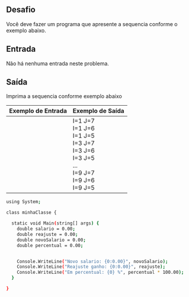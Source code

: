 ## Desafio

Você deve fazer um programa que apresente a sequencia conforme o exemplo abaixo.

## Entrada

Não há nenhuma entrada neste problema.

## Saída

Imprima a sequencia conforme exemplo abaixo

| Exemplo de Entrada | Exemplo de Saída|
| ---|--- |
|  | I=1 J=7<br />I=1 J=6<br />I=1 J=5<br />I=3 J=7<br />I=3 J=6<br />I=3 J=5<br />...<br />I=9 J=7<br />I=9 J=6<br />I=9 J=5 |

```bash
using System; 

class minhaClasse {

  static void Main(string[] args) { 
    double salario = 0.00;
    double reajuste = 0.00;
    double novoSalario = 0.00;
    double percentual = 0.00;


    Console.WriteLine("Novo salario: {0:0.00}", novoSalario);
    Console.WriteLine("Reajuste ganho: {0:0.00}", reajuste);
    Console.WriteLine("Em percentual: {0} %", percentual * 100.00);
  }

}


```
 



